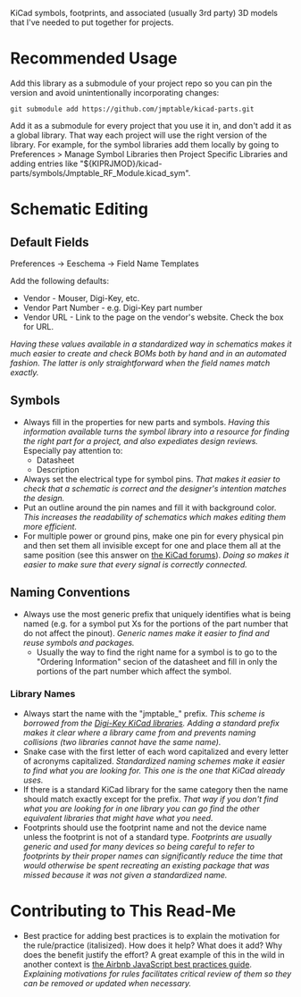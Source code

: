 KiCad symbols, footprints, and associated (usually 3rd party) 3D models that
I've needed to put together for projects.

# Recommended Usage

Add this library as a submodule of your project repo so you can pin the version
and avoid unintentionally incorporating changes:

```
git submodule add https://github.com/jmptable/kicad-parts.git
```

Add it as a submodule for every project that you use it in, and don't add it as
a global library. That way each project will use the right version of the
library. For example, for the symbol libraries add them locally by going to
Preferences > Manage Symbol Libraries then Project Specific Libraries and adding
entries like "${KIPRJMOD}/kicad-parts/symbols/Jmptable_RF_Module.kicad_sym".

# Schematic Editing

## Default Fields

Preferences -> Eeschema -> Field Name Templates

Add the following defaults:

* Vendor - Mouser, Digi-Key, etc.
* Vendor Part Number - e.g. Digi-Key part number
* Vendor URL - Link to the page on the vendor's website. Check the box for URL.

_Having these values available in a standardized way in schematics makes it much
easier to create and check BOMs both by hand and in an automated fashion. The
latter is only straightforward when the field names match exactly._

## Symbols

* Always fill in the properties for new parts and symbols. _Having this
information available turns the symbol library into a resource for finding the
right part for a project, and also expediates design reviews._ Especially pay
attention to:
  - Datasheet
  - Description
* Always set the electrical type for symbol pins. _That makes it easier to check
that a schematic is correct and the designer's intention matches the design._
* Put an outline around the pin names and fill it with background color. _This
increases the readability of schematics which makes editing them more
efficient._
* For multiple power or ground pins, make one pin for every physical pin and
then set them all invisible except for one and place them all at the same
position (see this answer on [the KiCad forums](https://forum.kicad.info/t/can-a-single-schematic-pin-connect-to-multiple-footprint-pads/347/7)).
_Doing so makes it easier to make sure that every signal is correctly connected._

## Naming Conventions

* Always use the most generic prefix that uniquely identifies what is being
named (e.g. for a symbol put Xs for the portions of the part number that do not
affect the pinout). _Generic names make it easier to find and reuse symbols and
packages._
  - Usually the way to find the right name for a symbol is to go to the
  "Ordering Information" secion of the datasheet and fill in only the portions
  of the part number which affect the symbol.

### Library Names

* Always start the name with the "jmptable_" prefix. _This scheme is borrowed from
the [Digi-Key KiCad libraries](https://github.com/Digi-Key/digikey-kicad-library).
Adding a standard prefix makes it clear where a library came from and prevents
naming collisions (two libraries cannot have the same name)._
* Snake case with the first letter of each word capitalized and every letter
of acronyms capitalized. _Standardized naming schemes make it easier to find
what you are looking for. This one is the one that KiCad already uses._
* If there is a standard KiCad library for the same category then the name
should match exactly except for the prefix. _That way if you don't find what you
are looking for in one library you can go find the other equivalent libraries
that might have what you need._
* Footprints should use the footprint name and not the device name unless the
footprint is not of a standard type. _Footprints are usually generic and used
for many devices so being careful to refer to footprints by their proper names
can significantly reduce the time that would otherwise be spent recreating an
existing package that was missed because it was not given a standardized name._

# Contributing to This Read-Me

* Best practice for adding best practices is to explain the motivation for the
rule/practice (italisized). How does it help? What does it add? Why does the
benefit justify the effort? A great example of this in the wild in another
context is [the Airbnb JavaScript best practices guide](https://github.com/airbnb/javascript).
_Explaining motivations for rules facilitates critical review of them so they
can be removed or updated when necessary._

